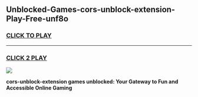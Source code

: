 
## Unblocked-Games-cors-unblock-extension-Play-Free-unf8o
<h3>
<a href="https://premium76.site?title=cors-unblock-extension&ref=23A">CLICK TO PLAY</a></h3>
<hr>

<h3>
<a href="https://premium76.site?title=cors-unblock-extension&ref=23A">CLICK 2 PLAY</a>
  
</h3>

<a href="https://premium76.site?title=cors-unblock-extension&ref=23A"><img src="https://clearcache.store/games.png"></a>


**cors-unblock-extension games unblocked: Your Gateway to Fun and Accessible Online Gaming**
